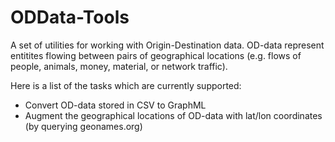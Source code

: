 ODData-Tools
============

A set of utilities for working with Origin-Destination data. OD-data represent entitites flowing between pairs of geographical locations (e.g. flows of people, animals, money, material, or network traffic).

Here is a list of the tasks which are currently supported:

- Convert OD-data stored in CSV to GraphML
- Augment the geographical locations of OD-data with lat/lon coordinates (by querying geonames.org)
